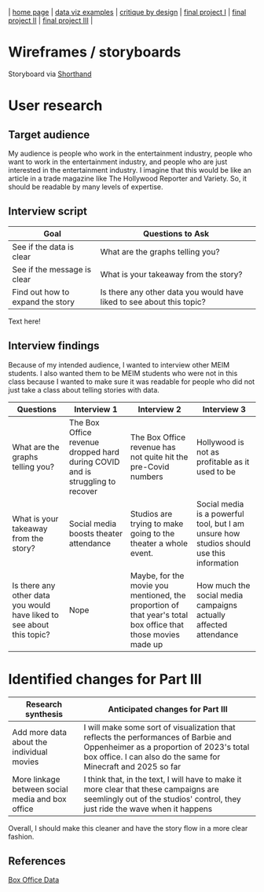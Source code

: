 | [home page](https://cmustudent.github.io/tswd-portfolio-templates/) | [data viz examples](dataviz-examples) | [critique by design](critique-by-design) | [final project I](final-project-part-one) | [final project II](final-project-part-two) | [final project III](final-project-part-three) |

# Wireframes / storyboards
Storyboard via [Shorthand](https://preview.shorthand.com/BbKRW0FtkwDIcGTp)

# User research 

## Target audience
My audience is people who work in the entertainment industry, people who want to work in the entertainment industry, and people who are just interested in the entertainment industry. I imagine that this would be like an article in a trade magazine like The Hollywood Reporter and Variety. So, it should be readable by many levels of expertise. 

## Interview script

| Goal | Questions to Ask |
|------|------------------|
|   See if the data is clear   |             What are the graphs telling you?    |
|  See if the message is clear   |          What is your takeaway from the story?        |
|    Find out how to expand the story  |        Is there any other data you would have liked to see about this topic?        |


Text here!

## Interview findings
Because of my intended audience, I wanted to interview other MEIM students. I also wanted them to be MEIM students who were not in this class because I wanted to make sure it was readable for people who did not just take a class about telling stories with data. 

| Questions               | Interview 1  | Interview 2 | Interview 3 |
|-------------------------|--------------------------------|-------------|-------------|
| What are the graphs telling you?   | The Box Office revenue dropped hard during COVID and is struggling to recover           |       The Box Office revenue has not quite hit the pre-Covid numbers      |       Hollywood is not as profitable as it used to be      |
|            What is your takeaway from the story?             |                Social media boosts theater attendance                |      Studios are trying to make going to the theater a whole event.        |     Social media is a powerful tool, but I am unsure how studios should use this information        |
|       Is there any other data you would have liked to see about this topic?                   |               Nope                 |   Maybe, for the movie you mentioned, the proportion of that year's total box office that those movies made up          |       How much the social media campaigns actually affected attendance      |


# Identified changes for Part III

| Research synthesis                       | Anticipated changes for Part III                                                |
|------------------------------------------|---------------------------------------------------------------------------------|
| Add more data about the individual movies | I will make some sort of visualization that reflects the performances of Barbie and Oppenheimer as a proportion of 2023's total box office. I can also do the same for Minecraft and 2025 so far |
| More linkage between social media and box office                                        |        I think that, in the text, I will have to make it more clear that these campaigns are seemlingly out of the studios' control, they just ride the wave when it happens                                                                         |

Overall, I should make this cleaner and have the story flow in a more clear fashion.


## References
[Box Office Data](https://www.boxofficemojo.com/year/?ref_=bo_nb_yl_secondarytab)


